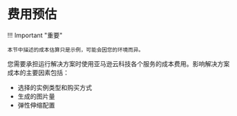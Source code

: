 # 费用预估

!!! Important "重要"

    本节中描述的成本估算只是示例，可能会因您的环境而异。


您需要承担运行解决方案时使用亚马逊云科技各个服务的成本费用。影响解决方案成本的主要因素包括：

- 选择的实例类型和购买方式
- 生成的图片量
- 弹性伸缩配置
